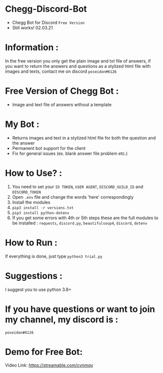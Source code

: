 # Chegg-Discord-Bot
- Chegg Bot for Discord ```Free Version```
- Still works! 02.03.21

# Information :
In the free version you only get the plain image and txt file of answers, if you want to return the answers and questions as a stylized html file with images and texts, contact me on discord ```poseidon#6126```

# Free Version of Chegg Bot :
- Image and text file of answers without a template

# My Bot :
- Returns images and text in a stylized html file for both the question and the answer
- Permanent bot support for the client
- Fix for general issues (ex. blank answer file problem etc.)

# How to Use? :
1. You need to set your ```ID TOKEN```, ```USER AGENT```, ```DISCORD_GUILD_ID``` and ```DISCORD_TOKEN```
2. Open ```.env``` file and change the words 'here' correspondingly
3. Install the modules
4. ```pip3 install -r versions.txt```
5. ```pip3 install python-dotenv```
6. If you get some errors with 4th or 5th steps these are the full modules to be installed : ```requests```, ```discord.py```, ```beautifulsoup4```, ```discord```, ```dotenv```

# How to Run :
If everything is done, just type ```python3 trial.py```

# Suggestions :
I suggest you to use python 3.8+

# If you have questions or want to join my channel, my discord is :
```poseidon#6126```

# Demo for Free Bot:
Video Link: https://streamable.com/cvnmqy
